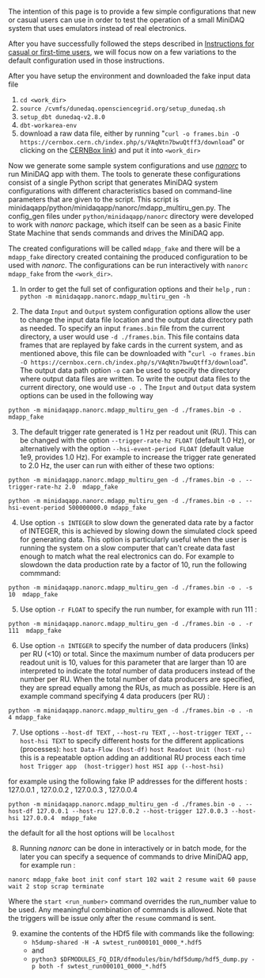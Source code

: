 The intention of this page is to provide a few simple configurations that new or casual users can use in order to test the operation of a small MiniDAQ system that uses emulators instead of real electronics.

After you have successfully followed the steps described in [Instructions for casual or first-time users](InstructionsForCasualUsers.md), we will focus now on a few variations to the default configuration used in those instructions.

After you have setup the environment and downloaded the fake input data file 
1. `cd <work_dir>`
2. `source /cvmfs/dunedaq.opensciencegrid.org/setup_dunedaq.sh`
3. `setup_dbt dunedaq-v2.8.0`
4. `dbt-workarea-env`
5. download a raw data file, either by running 
   "`curl -o frames.bin -O https://cernbox.cern.ch/index.php/s/VAqNtn7bwuQtff3/download`"
   or clicking on the [CERNBox link](https://cernbox.cern.ch/index.php/s/VAqNtn7bwuQtff3/download)) and put it into `<work_dir>`


Now we generate some sample system configurations and use _[nanorc](https://dune-daq-sw.readthedocs.io/en/latest/packages/nanorc/)_ to run MiniDAQ app with them.
The tools to generate these configurations consist of a single Python script that generates MiniDAQ system configurations with different characteristics based on command-line parameters that are given to the script. This script is minidaqapp/python/minidaqapp/nanorc/mdapp_multiru_gen.py. 
The config_gen files under `python/minidaqapp/nanorc` directory were developed to work with _nanorc_ package, which itself can be seen as a basic Finite State Machine that sends commands and drives the MiniDAQ app.

The created configurations will be called `mdapp_fake` and there will be a `mdapp_fake` directory created containing the produced configuration to be used with  _nanorc_.
The configurations can be run interactively with `nanorc mdapp_fake` from the `<work_dir>`.

1) In order to get the full set of configuration options and their `help` , run :  
`python -m minidaqapp.nanorc.mdapp_multiru_gen -h`

2) The data `Input` and `Output` system configuration options allow the user to change the input data file location and the output data directory path as needed. To specify an input `frames.bin` file from the current directory, a user would use `-d ./frames.bin`. This file contains data frames that are replayed by fake cards in the current system, and as mentioned above, this file can be downloaded with "`curl -o frames.bin -O https://cernbox.cern.ch/index.php/s/VAqNtn7bwuQtff3/download`". The output data path option `-o` can be used to specify the directory where output data files are written.  To write the output data files to the current directory, one would use `-o .`
The `Input` and `Output` data system options can be used in the following way 

`python -m minidaqapp.nanorc.mdapp_multiru_gen -d ./frames.bin -o .  mdapp_fake`

3) The default trigger rate generated is 1 Hz per readout unit (RU). This can be changed with the option `--trigger-rate-hz FLOAT` (default 1.0 Hz), or alternatively with the option `--hsi-event-period FLOAT` (default value 1e9, provides 1.0 Hz). For example to increase the trigger rate generated to 2.0 Hz, the user can run with either of these two options:

`python -m minidaqapp.nanorc.mdapp_multiru_gen -d ./frames.bin -o . --trigger-rate-hz 2.0  mdapp_fake`

`python -m minidaqapp.nanorc.mdapp_multiru_gen -d ./frames.bin -o . --hsi-event-period 500000000.0 mdapp_fake`
  

4) Use option `-s INTEGER` to slow down the generated data rate by a factor of INTEGER, this is achieved by slowing down the simulated clock speed for generating data. This option is particularly useful when the user is running the system on a slow computer that can't create data fast enough to match what the real electronics can do. For example to slowdown the data production rate by a factor of 10, run the following commmand:

`python -m minidaqapp.nanorc.mdapp_multiru_gen -d ./frames.bin -o . -s 10  mdapp_fake`


5) Use option `-r FLOAT` to specify the run number, for example with run 111 :

`python -m minidaqapp.nanorc.mdapp_multiru_gen -d ./frames.bin -o . -r 111  mdapp_fake`


6) Use option `-n INTEGER` to specify the number of data producers (links) per RU (<10) or total. Since the maximum number of data producers per readout unit is 10, values for this parameter that are larger than 10 are interpreted to indicate the _total_ number of data producers instead of the number per RU. When the total number of data producers are specified, they are spread equally among the RUs, as much as possible.
Here is an example command specifying 4 data producers (per RU) :

`python -m minidaqapp.nanorc.mdapp_multiru_gen -d ./frames.bin -o . -n 4 mdapp_fake`


7) Use options `--host-df TEXT` , `--host-ru TEXT` , `--host-trigger TEXT` , `--host-hsi TEXT`  to specify different hosts for the different applications (processes):
`host Data-Flow (host-df)` 
`host Readout Unit (host-ru)` this is a repeatable option adding an additional RU process each time
`host Trigger app  (host-trigger)`
`host HSI app (--host-hsi)`

for example using the following fake IP addresses for the different hosts :  127.0.0.1 , 127.0.0.2 , 127.0.0.3 , 127.0.0.4

`python -m minidaqapp.nanorc.mdapp_multiru_gen -d ./frames.bin -o . --host-df 127.0.0.1 --host-ru 127.0.0.2 --host-trigger 127.0.0.3 --host-hsi 127.0.0.4  mdapp_fake`

the default for all the host options will be `localhost`

8) Running _nanorc_ can be done in interactively or in batch mode, for the later you can specify a sequence of commands to drive MiniDAQ app, for example run :

 `nanorc mdapp_fake boot init conf start 102 wait 2 resume wait 60 pause wait 2 stop scrap terminate`

Where the `start <run_number>` command overrides the run_number value to be used. 
Any meaningful combination of commands is allowed. Note that the triggers will be issue only after the `resume` command is sent. 


9) examine the contents of the HDf5 file with commands like the following:
   * `h5dump-shared -H -A swtest_run000101_0000_*.hdf5`
   * and
   * `python3 $DFMODULES_FQ_DIR/dfmodules/bin/hdf5dump/hdf5_dump.py -p both -f swtest_run000101_0000_*.hdf5`
